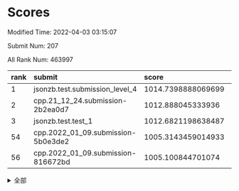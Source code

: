 # Scores

Modified Time: 2022-04-03 03:15:07

Submit Num: 207

All Rank Num: 463997

| rank |               submit               |       score        |       sigma        | pk_num |
| :--- | :--------------------------------- | :----------------- | :----------------- | :----- |
| 1    | jsonzb.test.submission_level_4     | 1014.7398888069699 | 0.8187445850832442 | 8969   |
| 2    | cpp.21_12_24.submission-2b2ea0d7   | 1012.888045333936  | 0.7841468572200493 | 8968   |
| 3    | jsonzb.test.test_1                 | 1012.6821198638487 | 0.7910763752414048 | 8964   |
| 54   | cpp.2022_01_09.submission-5b0e3de2 | 1005.3143459014933 | 0.737759734358503  | 8969   |
| 56   | cpp.2022_01_09.submission-816672bd | 1005.100844701074  | 0.7201655552470332 | 8973   |


<details>
<summary>全部</summary>

| rank |                 submit                 |       score        |       sigma        | pk_num |
| :--- | :------------------------------------- | :----------------- | :----------------- | :----- |
| 1    | jsonzb.test.submission_level_4         | 1014.7398888069699 | 0.8187445850832442 | 8969   |
| 2    | cpp.21_12_24.submission-2b2ea0d7       | 1012.888045333936  | 0.7841468572200493 | 8968   |
| 3    | jsonzb.test.test_1                     | 1012.6821198638487 | 0.7910763752414048 | 8964   |
| 4    | gobigger.level_3.submission_level_3_22 | 1012.0420004579782 | 0.7735605546324129 | 8965   |
| 5    | gobigger.level_3.submission_level_3_25 | 1011.873319872484  | 0.794031741010813  | 8966   |
| 6    | gobigger.level_3.submission_level_3_34 | 1011.7673013697338 | 0.7581907748332942 | 8964   |
| 7    | gobigger.level_3.submission_level_3_46 | 1011.4137957462582 | 0.7710871824438325 | 8967   |
| 8    | gobigger.level_3.submission_level_3_23 | 1011.2625216209096 | 0.7627672418640088 | 8963   |
| 9    | gobigger.level_3.submission_level_3_15 | 1011.2095291705816 | 0.7622794336342344 | 8971   |
| 10   | gobigger.level_3.submission_level_3_26 | 1011.0760671168713 | 0.758133820781539  | 8966   |
| 11   | gobigger.level_3.submission_level_3_37 | 1011.0701839128179 | 0.7778674340035153 | 8967   |
| 12   | gobigger.level_3.submission_level_3_31 | 1011.0543322078356 | 0.7534478195802683 | 8965   |
| 13   | gobigger.level_3.submission_level_3_4  | 1010.9361607406343 | 0.7567862247960715 | 8964   |
| 14   | gobigger.level_3.submission_level_3_38 | 1010.8924640026771 | 0.7542705153596971 | 8971   |
| 15   | gobigger.level_3.submission_level_3_48 | 1010.7694872801002 | 0.7555990305252551 | 8961   |
| 16   | gobigger.level_3.submission_level_3_33 | 1010.4716149038986 | 0.7671027040130962 | 8972   |
| 17   | gobigger.level_3.submission_level_3_32 | 1010.407708565022  | 0.759684160749349  | 8967   |
| 18   | gobigger.level_3.submission_level_3_1  | 1010.3370450960892 | 0.7702785305639397 | 8967   |
| 19   | gobigger.level_3.submission_level_3_3  | 1010.3341686498276 | 0.7604215330823241 | 8964   |
| 20   | gobigger.level_3.submission_level_3_41 | 1010.3018825928148 | 0.7454923467631765 | 8967   |
| 21   | gobigger.level_3.submission_level_3_17 | 1010.2170797134299 | 0.7714244892039285 | 8971   |
| 22   | gobigger.level_3.submission_level_3_28 | 1010.1947181673901 | 0.7647868431855424 | 8968   |
| 23   | gobigger.level_3.submission_level_3_12 | 1010.1704464182066 | 0.761643220401428  | 8970   |
| 24   | gobigger.level_3.submission_level_3_11 | 1010.1656921030583 | 0.7668608789103752 | 8970   |
| 25   | gobigger.level_3.submission_level_3_29 | 1010.1031738745753 | 0.752577845233953  | 8967   |
| 26   | gobigger.level_3.submission_level_3_39 | 1010.0437306354315 | 0.757111893996902  | 8966   |
| 27   | gobigger.level_3.submission_level_3_5  | 1009.996296275198  | 0.7606201371449598 | 8963   |
| 28   | gobigger.level_3.submission_level_3_20 | 1009.9687533379436 | 0.7614934329864643 | 8965   |
| 29   | gobigger.level_3.submission_level_3_47 | 1009.9385255318567 | 0.7737015825382699 | 8966   |
| 30   | gobigger.level_3.submission_level_3_16 | 1009.9166869948048 | 0.7531123401557366 | 8970   |
| 31   | gobigger.level_3.submission_level_3_18 | 1009.8903751473601 | 0.7669774754144728 | 8963   |
| 32   | gobigger.level_3.submission_level_3_40 | 1009.811503382779  | 0.7460265716439132 | 8970   |
| 33   | gobigger.level_3.submission_level_3_0  | 1009.6727013822223 | 0.7465552716651837 | 8966   |
| 34   | gobigger.level_3.submission_level_3_2  | 1009.6695906504686 | 0.7476880714914628 | 8964   |
| 35   | gobigger.level_3.submission_level_3_7  | 1009.6667819137151 | 0.7477210698397228 | 8966   |
| 36   | gobigger.level_3.submission_level_3_8  | 1009.6568837797047 | 0.7378367378081764 | 8964   |
| 37   | gobigger.level_3.submission_level_3_43 | 1009.6428339481809 | 0.7732851463906677 | 8965   |
| 38   | gobigger.level_3.submission_level_3_45 | 1009.6325391884895 | 0.7395078802139847 | 8963   |
| 39   | gobigger.level_3.submission_level_3_10 | 1009.5827672765176 | 0.7429144741293018 | 8968   |
| 40   | gobigger.level_3.submission_level_3_19 | 1009.5621343308908 | 0.7614381781285918 | 8966   |
| 41   | gobigger.level_3.submission_level_3_21 | 1009.5522034382552 | 0.7490357170137186 | 8973   |
| 42   | gobigger.level_3.submission_level_3_24 | 1009.5163134703133 | 0.7222151311378301 | 8968   |
| 43   | gobigger.level_3.submission_level_3_49 | 1009.3983540958701 | 0.7472553013626053 | 8967   |
| 44   | gobigger.level_3.submission_level_3_42 | 1009.3678103931182 | 0.7746761581171354 | 8968   |
| 45   | gobigger.level_3.submission_level_3_6  | 1009.3302357591663 | 0.7442483681587049 | 8966   |
| 46   | gobigger.level_3.submission_level_3_9  | 1009.284727161001  | 0.7389915579007964 | 8962   |
| 47   | gobigger.level_3.submission_level_3_30 | 1009.1712862762338 | 0.7349037680466766 | 8963   |
| 48   | gobigger.level_3.submission_level_3_44 | 1008.9828471597222 | 0.7503475173169097 | 8972   |
| 49   | gobigger.level_3.submission_level_3_36 | 1008.9232656772616 | 0.739207072720837  | 8967   |
| 50   | gobigger.level_3.submission_level_3_13 | 1008.7626643922288 | 0.7417550599928361 | 8966   |
| 51   | gobigger.level_3.submission_level_3_14 | 1008.5472538322051 | 0.7475561601008892 | 8965   |
| 52   | gobigger.level_3.submission_level_3_27 | 1008.5313539861216 | 0.7531607530879197 | 8967   |
| 53   | gobigger.level_3.submission_level_3_35 | 1008.5302754455435 | 0.7562304851952989 | 8965   |
| 54   | cpp.2022_01_09.submission-5b0e3de2     | 1005.3143459014933 | 0.737759734358503  | 8969   |
| 55   | gobigger.level_1.submission_level_1_46 | 1005.1581566824943 | 0.7183807303189003 | 8967   |
| 56   | cpp.2022_01_09.submission-816672bd     | 1005.100844701074  | 0.7201655552470332 | 8973   |
| 57   | gobigger.level_1.submission_level_1_14 | 1004.6650188926865 | 0.7171043739895192 | 8965   |
| 58   | gobigger.level_1.submission_level_1_33 | 1004.463906744754  | 0.7177687166730439 | 8963   |
| 59   | gobigger.level_1.submission_level_1_22 | 1004.4033753508771 | 0.7221074159834776 | 8968   |
| 60   | gobigger.level_1.submission_level_1_31 | 1004.386905509118  | 0.7223722119279454 | 8960   |
| 61   | gobigger.level_1.submission_level_1_18 | 1004.3129123344055 | 0.7336372900163071 | 8967   |
| 62   | gobigger.level_1.submission_level_1_15 | 1004.2575604440664 | 0.7257560896927959 | 8970   |
| 63   | gobigger.level_1.submission_level_1_10 | 1004.2272755702302 | 0.7126217842694977 | 8970   |
| 64   | gobigger.level_1.submission_level_1_9  | 1004.150227209309  | 0.7130015414525886 | 8971   |
| 65   | gobigger.level_1.submission_level_1_11 | 1004.0324390864049 | 0.7169232614276424 | 8964   |
| 66   | gobigger.level_1.submission_level_1_17 | 1003.9329037750897 | 0.7239564622218361 | 8971   |
| 67   | gobigger.level_1.submission_level_1_38 | 1003.9247548114234 | 0.7251991259443605 | 8965   |
| 68   | gobigger.level_1.submission_level_1_36 | 1003.9100931853371 | 0.7247120027283087 | 8965   |
| 69   | gobigger.level_1.submission_level_1_24 | 1003.909570629978  | 0.708241564222503  | 8964   |
| 70   | gobigger.level_1.submission_level_1_0  | 1003.9036901544616 | 0.7191717442740787 | 8963   |
| 71   | gobigger.level_1.submission_level_1_1  | 1003.8304904654167 | 0.7214728622116002 | 8964   |
| 72   | gobigger.level_1.submission_level_1_8  | 1003.7288819475191 | 0.7299834050234196 | 8962   |
| 73   | gobigger.level_1.submission_level_1_47 | 1003.7158706008697 | 0.7168795117037671 | 8969   |
| 74   | gobigger.level_1.submission_level_1_19 | 1003.7155733090423 | 0.7135645271213158 | 8970   |
| 75   | gobigger.level_1.submission_level_1_26 | 1003.6447575744946 | 0.7086929859996268 | 8964   |
| 76   | gobigger.level_1.submission_level_1_49 | 1003.6353258636276 | 0.7171967241498484 | 8968   |
| 77   | gobigger.level_1.submission_level_1_13 | 1003.6253583566536 | 0.7248635415652128 | 8969   |
| 78   | gobigger.level_1.submission_level_1_39 | 1003.5102197916171 | 0.7096765572438731 | 8968   |
| 79   | gobigger.level_1.submission_level_1_7  | 1003.4471518464624 | 0.713440895986033  | 8968   |
| 80   | gobigger.level_1.submission_level_1_45 | 1003.4245663332415 | 0.7199338873088781 | 8968   |
| 81   | gobigger.level_1.submission_level_1_48 | 1003.3422366066524 | 0.7225499021501969 | 8966   |
| 82   | gobigger.level_1.submission_level_1_16 | 1003.3215897045916 | 0.7213867370507544 | 8964   |
| 83   | gobigger.level_1.submission_level_1_40 | 1003.3050601641864 | 0.7198845778456114 | 8962   |
| 84   | gobigger.level_1.submission_level_1_32 | 1003.2185757603492 | 0.7195542381403774 | 8967   |
| 85   | gobigger.level_1.submission_level_1_42 | 1003.2116662943091 | 0.7182601210640029 | 8966   |
| 86   | gobigger.level_1.submission_level_1_37 | 1003.0203800118989 | 0.7202301586650858 | 8969   |
| 87   | gobigger.level_1.submission_level_1_20 | 1003.003449908421  | 0.705981837912993  | 8967   |
| 88   | gobigger.level_1.submission_level_1_3  | 1002.9969975507768 | 0.7130968335366267 | 8968   |
| 89   | gobigger.level_1.submission_level_1_41 | 1002.9635439242683 | 0.7134554635577742 | 8966   |
| 90   | gobigger.level_1.submission_level_1_2  | 1002.8824586013957 | 0.7087780621203453 | 8967   |
| 91   | gobigger.level_1.submission_level_1_28 | 1002.8627238829201 | 0.7119065299627033 | 8964   |
| 92   | gobigger.level_1.submission_level_1_43 | 1002.8369564603789 | 0.7156267672513789 | 8969   |
| 93   | gobigger.level_1.submission_level_1_23 | 1002.7352428617745 | 0.7140123549972245 | 8961   |
| 94   | gobigger.level_1.submission_level_1_34 | 1002.7150482507541 | 0.7084335385422617 | 8965   |
| 95   | gobigger.level_1.submission_level_1_4  | 1002.6948408258403 | 0.7135747445673633 | 8967   |
| 96   | gobigger.level_1.submission_level_1_35 | 1002.6758623806946 | 0.7248915604168014 | 8966   |
| 97   | gobigger.level_1.submission_level_1_27 | 1002.6455508428066 | 0.7113325181059328 | 8967   |
| 98   | gobigger.level_1.submission_level_1_30 | 1002.3643924678888 | 0.718998447088611  | 8967   |
| 99   | gobigger.level_1.submission_level_1_29 | 1002.1820409232025 | 0.7200750924994311 | 8967   |
| 100  | gobigger.level_1.submission_level_1_12 | 1002.1805597058191 | 0.7177075493517758 | 8962   |
| 101  | gobigger.level_1.submission_level_1_21 | 1002.0545177238139 | 0.71723474988033   | 8964   |
| 102  | gobigger.level_1.submission_level_1_6  | 1002.026727419739  | 0.7017295586784013 | 8969   |
| 103  | gobigger.level_1.submission_level_1_5  | 1001.9810725051773 | 0.7259078736081505 | 8968   |
| 104  | gobigger.level_1.submission_level_1_25 | 1001.8491411793415 | 0.7143394117944919 | 8966   |
| 105  | gobigger.level_1.submission_level_1_44 | 1001.2370904723773 | 0.7100497020444458 | 8963   |
| 106  | gobigger.random.submission_random_24   | 997.4488843745769  | 0.7219585680647265 | 8970   |
| 107  | gobigger.random.submission_random_7    | 997.0924989650971  | 0.7175343827954979 | 8962   |
| 108  | gobigger.random.submission_random_23   | 997.0567730088402  | 0.712801819776576  | 8964   |
| 109  | gobigger.random.submission_random_48   | 996.9566067495889  | 0.7138912345523539 | 8967   |
| 110  | gobigger.random.submission_random_9    | 996.9202078635476  | 0.7077081113072158 | 8964   |
| 111  | gobigger.random.submission_random_19   | 996.6914542188211  | 0.7082409215948224 | 8967   |
| 112  | gobigger.random.submission_random_26   | 996.6620134476993  | 0.7142242543568557 | 8964   |
| 113  | gobigger.random.submission_random_18   | 996.509859516624   | 0.7125114258589509 | 8961   |
| 114  | gobigger.random.submission_random_2    | 996.4425005118934  | 0.7190443100552402 | 8964   |
| 115  | gobigger.random.submission_random_39   | 996.4307804265071  | 0.7112418431553326 | 8966   |
| 116  | gobigger.random.submission_random_10   | 996.4152199444575  | 0.7102770656775825 | 8965   |
| 117  | gobigger.random.submission_random_11   | 996.3931147419622  | 0.7135512365659542 | 8968   |
| 118  | gobigger.random.submission_random_20   | 996.3615870950772  | 0.7171831548627425 | 8969   |
| 119  | gobigger.random.submission_random_31   | 996.358008208388   | 0.7184222172604442 | 8970   |
| 120  | gobigger.random.submission_random_45   | 996.3243698113398  | 0.7124979069984744 | 8966   |
| 121  | gobigger.random.submission_random_5    | 996.2378679735425  | 0.7130013874567062 | 8962   |
| 122  | gobigger.random.submission_random_25   | 996.2152109057694  | 0.7090678281795885 | 8969   |
| 123  | gobigger.random.submission_random_29   | 996.1524466476066  | 0.7125312182512482 | 8965   |
| 124  | gobigger.random.submission_random_28   | 996.1344979593997  | 0.7290814247352008 | 8962   |
| 125  | gobigger.random.submission_random_0    | 996.1311146121268  | 0.7091933303061452 | 8964   |
| 126  | gobigger.random.submission_random_17   | 996.0395910049458  | 0.7124205555383439 | 8965   |
| 127  | gobigger.random.submission_random_14   | 996.0222574023236  | 0.7087135235909248 | 8970   |
| 128  | gobigger.random.submission_random_3    | 996.0158026681771  | 0.7153869140253021 | 8966   |
| 129  | gobigger.random.submission_random_21   | 996.0010407178893  | 0.7192061884537301 | 8965   |
| 130  | gobigger.random.submission_random_22   | 995.9156565427081  | 0.7103181702666057 | 8965   |
| 131  | gobigger.random.submission_random_36   | 995.9128455165595  | 0.7145355343949132 | 8967   |
| 132  | gobigger.random.submission_random_41   | 995.9072775727145  | 0.697896863715608  | 8969   |
| 133  | gobigger.random.submission_random_4    | 995.905212650479   | 0.713396073078634  | 8964   |
| 134  | gobigger.random.submission_random_30   | 995.8628813013671  | 0.7114137350912344 | 8965   |
| 135  | gobigger.random.submission_random_1    | 995.8207330336311  | 0.702435768889773  | 8965   |
| 136  | gobigger.random.submission_random_42   | 995.8197953653769  | 0.719201045485782  | 8965   |
| 137  | gobigger.random.submission_random_37   | 995.8133542971435  | 0.7001459978066592 | 8966   |
| 138  | gobigger.random.submission_random_12   | 995.7508206811758  | 0.7078102688632955 | 8965   |
| 139  | gobigger.random.submission_random_38   | 995.7070346058878  | 0.6999772741775259 | 8961   |
| 140  | gobigger.random.submission_random_34   | 995.6760885576504  | 0.7363103565171784 | 8966   |
| 141  | gobigger.random.submission_random_32   | 995.6379722975711  | 0.703957300198296  | 8966   |
| 142  | gobigger.random.submission_random_6    | 995.6000097144719  | 0.7156667394509028 | 8966   |
| 143  | gobigger.random.submission_random_13   | 995.5158716703838  | 0.7190959037063699 | 8966   |
| 144  | gobigger.random.submission_random_16   | 995.5057930291671  | 0.7089137324496679 | 8969   |
| 145  | gobigger.random.submission_random_46   | 995.4806483296072  | 0.7116361206143133 | 8966   |
| 146  | gobigger.random.submission_random_47   | 995.4763967600842  | 0.7103959638796218 | 8965   |
| 147  | gobigger.random.submission_random_49   | 995.4572042955692  | 0.7080456258768932 | 8965   |
| 148  | gobigger.random.submission_random_15   | 995.3356932858745  | 0.7202524853949454 | 8961   |
| 149  | gobigger.random.submission_random_43   | 995.2804693230239  | 0.7122212493929913 | 8965   |
| 150  | gobigger.random.submission_random_8    | 995.2351570065505  | 0.6989732139105959 | 8970   |
| 151  | gobigger.random.submission_random_40   | 995.0866842849973  | 0.7186462607012974 | 8970   |
| 152  | gobigger.random.submission_random_27   | 995.0546750488837  | 0.7308837901993562 | 8961   |
| 153  | gobigger.random.submission_random_33   | 994.9786662708419  | 0.7078842391438952 | 8967   |
| 154  | gobigger.random.submission_random_44   | 994.9225850266062  | 0.710878482903619  | 8965   |
| 155  | gobigger.random.submission_random_35   | 994.4687219081864  | 0.7515109269259483 | 8967   |
| 156  | gobigger.level_2.submission_level_2_22 | 994.3865568470251  | 0.7303027372379055 | 8966   |
| 157  | gobigger.level_2.submission_level_2_5  | 994.2588025659459  | 0.7259908073635267 | 8970   |
| 158  | gobigger.level_2.submission_level_2_35 | 994.0626410127863  | 0.7381366067540415 | 8967   |
| 159  | gobigger.level_2.submission_level_2_26 | 993.4432270168309  | 0.737412052220209  | 8963   |
| 160  | gobigger.level_2.submission_level_2_43 | 993.3744803746799  | 0.7336888185722277 | 8966   |
| 161  | gobigger.level_2.submission_level_2_16 | 993.3557577100788  | 0.7576670102576843 | 8964   |
| 162  | gobigger.level_2.submission_level_2_39 | 993.1391303122601  | 0.7243362118817522 | 8967   |
| 163  | gobigger.level_2.submission_level_2_47 | 993.0336999743288  | 0.74255155809383   | 8966   |
| 164  | gobigger.level_2.submission_level_2_20 | 992.9586887152994  | 0.7400239356675635 | 8965   |
| 165  | gobigger.level_2.submission_level_2_33 | 992.9515135716679  | 0.7267579262008139 | 8959   |
| 166  | gobigger.level_2.submission_level_2_25 | 992.7771353546623  | 0.7279555801590509 | 8967   |
| 167  | gobigger.level_2.submission_level_2_40 | 992.7568049668566  | 0.7458582014562516 | 8964   |
| 168  | gobigger.level_2.submission_level_2_10 | 992.5958967172505  | 0.7425900596914822 | 8970   |
| 169  | gobigger.level_2.submission_level_2_23 | 992.5943733256738  | 0.7573275893478425 | 8973   |
| 170  | gobigger.level_2.submission_level_2_7  | 992.5732480632961  | 0.7451650046144433 | 8968   |
| 171  | gobigger.level_2.submission_level_2_19 | 992.5439850408937  | 0.7394635188940022 | 8968   |
| 172  | gobigger.level_2.submission_level_2_28 | 992.432179732672   | 0.7413507141871475 | 8972   |
| 173  | gobigger.level_2.submission_level_2_31 | 992.3964305332171  | 0.7455710464805146 | 8967   |
| 174  | gobigger.level_2.submission_level_2_46 | 992.3761668391032  | 0.7391020919081674 | 8966   |
| 175  | gobigger.level_2.submission_level_2_3  | 992.3217498433856  | 0.7313965562735582 | 8965   |
| 176  | gobigger.level_2.submission_level_2_37 | 992.2369313340773  | 0.7259981638698788 | 8960   |
| 177  | gobigger.level_2.submission_level_2_21 | 992.2298301936291  | 0.7383131163386574 | 8969   |
| 178  | gobigger.level_2.submission_level_2_1  | 992.1800934228825  | 0.7275420263507181 | 8968   |
| 179  | gobigger.level_2.submission_level_2_38 | 992.1497717585563  | 0.7596613913707595 | 8962   |
| 180  | gobigger.level_2.submission_level_2_45 | 992.1208410902785  | 0.7669927956262815 | 8968   |
| 181  | gobigger.level_2.submission_level_2_6  | 992.0910911472807  | 0.7364316888234343 | 8968   |
| 182  | gobigger.level_2.submission_level_2_2  | 992.0843538786195  | 0.743997705283178  | 8967   |
| 183  | gobigger.level_2.submission_level_2_11 | 992.0447702635348  | 0.7633865649420394 | 8964   |
| 184  | gobigger.level_2.submission_level_2_9  | 991.9561106299877  | 0.7540065872315447 | 8963   |
| 185  | gobigger.level_2.submission_level_2_42 | 991.9426029845813  | 0.7623165024257011 | 8967   |
| 186  | gobigger.level_2.submission_level_2_27 | 991.8768564752802  | 0.7505093271633625 | 8963   |
| 187  | gobigger.level_2.submission_level_2_0  | 991.7505828500721  | 0.746656139226164  | 8967   |
| 188  | gobigger.level_2.submission_level_2_41 | 991.7252839178152  | 0.7289592852975808 | 8964   |
| 189  | gobigger.level_2.submission_level_2_24 | 991.6948908947704  | 0.7400024712960344 | 8967   |
| 190  | gobigger.level_2.submission_level_2_32 | 991.5868783842128  | 0.7535528560611219 | 8963   |
| 191  | gobigger.level_2.submission_level_2_15 | 991.5496952823715  | 0.7371238574202758 | 8969   |
| 192  | gobigger.level_2.submission_level_2_30 | 991.5044081515065  | 0.7544797826520021 | 8963   |
| 193  | gobigger.level_2.submission_level_2_8  | 991.407876647809   | 0.748372846599292  | 8964   |
| 194  | gobigger.level_2.submission_level_2_4  | 991.4017200037272  | 0.7562996090252286 | 8966   |
| 195  | gobigger.level_2.submission_level_2_18 | 991.3805646104969  | 0.7695311081502316 | 8967   |
| 196  | gobigger.level_2.submission_level_2_48 | 991.3559002673313  | 0.7919069666272679 | 8966   |
| 197  | gobigger.level_2.submission_level_2_14 | 991.3417533060704  | 0.73803524036025   | 8965   |
| 198  | gobigger.level_2.submission_level_2_17 | 991.3366526930267  | 0.7622288231818112 | 8966   |
| 199  | gobigger.level_2.submission_level_2_49 | 991.143846406646   | 0.7393187788646355 | 8964   |
| 200  | gobigger.level_2.submission_level_2_29 | 990.9975360501013  | 0.7557231777801224 | 8965   |
| 201  | gobigger.level_2.submission_level_2_34 | 990.9621265724417  | 0.749081490247337  | 8963   |
| 202  | gobigger.level_2.submission_level_2_13 | 990.6521358402788  | 0.7558451440200861 | 8968   |
| 203  | gobigger.level_2.submission_level_2_36 | 990.0692864630689  | 0.7643803199212401 | 8967   |
| 204  | gobigger.level_2.submission_level_2_12 | 989.8154792564364  | 0.7529951283946857 | 8966   |
| 205  | gobigger.level_2.submission_level_2_44 | 989.486463264188   | 0.7876246612607118 | 8961   |
| 206  | gobigger.none.submission_none_0        | 977.8876660434256  | 1.3309051149707076 | 8970   |
| 207  | gobigger.none.submission_none_1        | 973.207121654242   | 1.7899066704871356 | 8966   |

</details>